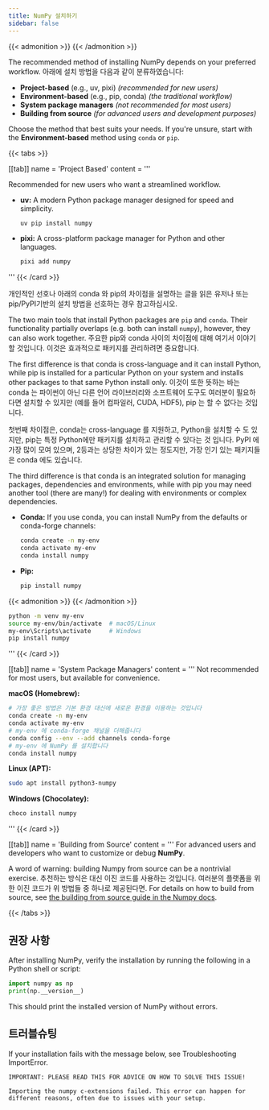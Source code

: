 ```yaml
---
title: NumPy 설치하기
sidebar: false
---
```


{{< admonition >}}
{{< /admonition >}}

The recommended method of installing NumPy depends on your preferred workflow. 아래에 설치 방법을 다음과 같이 분류하였습니다:

- **Project-based** (e.g., uv, pixi) _(recommended for new users)_
- **Environment-based** (e.g., pip, conda) _(the traditional workflow)_
- **System package managers** _(not recommended for most users)_
- **Building from source** _(for advanced users and development purposes)_

Choose the method that best suits your needs. If you're unsure, start with the **Environment-based** method using `conda` or `pip`.

{{< tabs >}}

[[tab]]
name = 'Project Based'
content = '''

Recommended for new users who want a streamlined workflow.

- **uv:** A modern Python package manager designed for speed and simplicity.
  ```bash
  uv pip install numpy
  ```

- **pixi:** A cross-platform package manager for Python and other languages.
  ```bash
  pixi add numpy
  ```

'''
{{< /card >}}

개인적인 선호나 아래의 conda 와 pip의 차이점을 설명하는 글을 읽은 유저나 또는 pip/PyPI기반의 설치 방법을 선호하는 경우 참고하십시오.

The two main tools that install Python packages are `pip` and `conda`. Their functionality partially overlaps (e.g. both can install `numpy`), however, they can also work together. 주요한 pip와 conda 사이의 차이점에 대해 여기서 이야기 할 것입니다. 이것은 효과적으로 패키지를 관리하려면 중요합니다.

The first difference is that conda is cross-language and it can install Python, while pip is installed for a particular Python on your system and installs other packages to that same Python install only. 이것이 또한 뜻하는 바는 conda 는 파이썬이 아닌 다른 언어 라이브러리와 소프트웨어 도구도 여러분이 필요하다면 설치할 수 있지만 (예를 들어 컴파일러, CUDA, HDF5), pip 는 할 수 없다는 것입니다.

첫번째 차이점은, conda는 cross-language 를 지원하고, Python을 설치할 수 도 있지만, pip는 특정 Python에만 패키지를 설치하고 관리할 수 있다는 것 입니다. PyPI 에 가장 많이 모여 있으며, 2등과는 상당한 차이가 있는 정도지만, 가장 인기 있는 패키지들은 conda 에도 있습니다.

The third difference is that conda is an integrated solution for managing packages, dependencies and environments, while with pip you may need another tool (there are many!) for dealing with environments or complex dependencies.

- **Conda:** If you use conda, you can install NumPy from the defaults or conda-forge channels:
  ```bash
  conda create -n my-env
  conda activate my-env
  conda install numpy
  ```
- **Pip:**
  ```bash
  pip install numpy
  ```

{{< admonition >}}
{{< /admonition >}}

  ```bash
  python -m venv my-env
  source my-env/bin/activate  # macOS/Linux
  my-env\Scripts\activate     # Windows
  pip install numpy
  ```

'''
{{< /card >}}

[[tab]]
name = 'System Package Managers'
content = '''
Not recommended for most users, but available for convenience.

**macOS (Homebrew):**

```bash
# 가장 좋은 방법은 기본 환경 대신에 새로운 환경을 이용하는 것입니다
conda create -n my-env
conda activate my-env
# my-env 에 conda-forge 채널을 더해줍니다
conda config --env --add channels conda-forge
# my-env 에 NumPy 를 설치합니다
conda install numpy
```

**Linux (APT):**

```bash
sudo apt install python3-numpy
```

**Windows (Chocolatey):**

```bash
choco install numpy
```

'''
{{< /card >}}

[[tab]]
name = 'Building from Source'
content = '''
For advanced users and developers who want to customize or debug **NumPy**.

A word of warning: building Numpy from source can be a nontrivial exercise.
추천하는 방식은 대신 이진 코드를 사용하는 것입니다. 여러분의 플랫폼을 위한 이진 코드가 위 방법들 중 하나로 제공된다면.
For details on how to build from source, see [the building from source guide in the Numpy docs](https://numpy.org/devdocs/building/).

{{< /tabs >}}

## 권장 사항

After installing NumPy, verify the installation by running the following in a Python shell or script:

```python
import numpy as np
print(np.__version__)
```

This should print the installed version of NumPy without errors.

## 트러블슈팅

If your installation fails with the message below, see Troubleshooting
ImportError.

```
IMPORTANT: PLEASE READ THIS FOR ADVICE ON HOW TO SOLVE THIS ISSUE!

Importing the numpy c-extensions failed. This error can happen for
different reasons, often due to issues with your setup.
```

